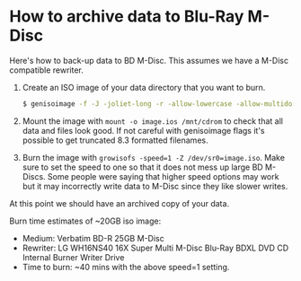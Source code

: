 # How to archive data to Blu-Ray M-Disc

Here's how to back-up data to BD M-Disc. This assumes we have a M-Disc
compatible rewriter.

1. Create an ISO image of your data directory that you want to burn.

    ```sh
    $ genisoimage -f -J -joliet-long -r -allow-lowercase -allow-multidot -o <image.iso> <dir>
    ```

3. Mount the image with `mount -o image.ios /mnt/cdrom` to check that all data
   and files look good. If not careful with genisoimage flags it's possible to
   get truncated 8.3 formatted filenames.

4. Burn the image with `growisofs -speed=1 -Z /dev/sr0=image.iso`. Make sure to
   set the speed to one so that it does not mess up large BD M-Discs. Some
   people were saying that higher speed options may work but it may incorrectly
   write data to M-Disc since they like slower writes.

At this point we should have an archived copy of your data.

Burn time estimates of ~20GB iso image:

- Medium: Verbatim BD-R 25GB M-Disc
- Rewriter: LG WH16NS40 16X Super Multi M-Disc Blu-Ray BDXL DVD CD Internal
  Burner Writer Drive
- Time to burn: ~40 mins with the above speed=1 setting.
